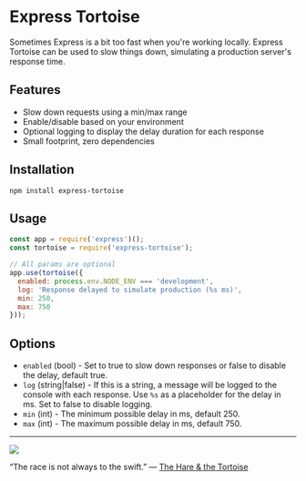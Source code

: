 # Express Tortoise

Sometimes Express is a bit too fast when you're working locally. Express Tortoise can be used to slow things down, simulating a production server's response time.

## Features

- Slow down requests using a min/max range
- Enable/disable based on your environment
- Optional logging to display the delay duration for each response
- Small footprint, zero dependencies

## Installation

```
npm install express-tortoise
```

## Usage

```js
const app = require('express')();
const tortoise = require('express-tortoise');

// All params are optional
app.use(tortoise({
  enabled: process.env.NODE_ENV === 'development',
  log: 'Response delayed to simulate production (%s ms)',
  min: 250,
  max: 750
}));
```

## Options

- `enabled` (bool) - Set to true to slow down responses or false to disable the delay, default true.
- `log` (string|false) - If this is a string, a message will be logged to the console with each response. Use `%s` as a placeholder for the delay in ms. Set to false to disable logging.
- `min` (int) - The minimum possible delay in ms, default 250.
- `max` (int) - The maximum possible delay in ms, default 750.

---

<img src="http://read.gov/aesop/images/the-hare-and-the-tortoise.jpg" style="max-width: 300px;">

“The race is not always to the swift.” — [The Hare & the Tortoise](http://read.gov/aesop/025.html)
